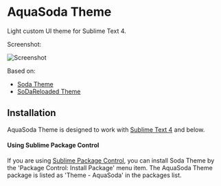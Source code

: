 # AquaSoda Theme

Light custom UI theme for Sublime Text 4.

Screenshot:

![Screenshot](https://github.com/Astramata/Theme-AquaSoda/assets/162574044/e7bf6fa5-a025-4e92-9abd-bf6ddc3aee02)

Based on:

- [Soda Theme](https://buymeasoda.github.io/soda-theme/)
- [SoDaReloaded Theme](https://github.com/Miw0/SoDaReloaded-Theme/)

## Installation

AquaSoda Theme is designed to work with [Sublime Text 4](http://www.sublimetext.com/dev) and below.

#### Using Sublime Package Control

If you are using [Sublime Package Control](https://packagecontrol.io/), you can install Soda Theme by the 'Package Control: Install Package' menu item.
The AquaSoda Theme package is listed as 'Theme - AquaSoda' in the packages list.
